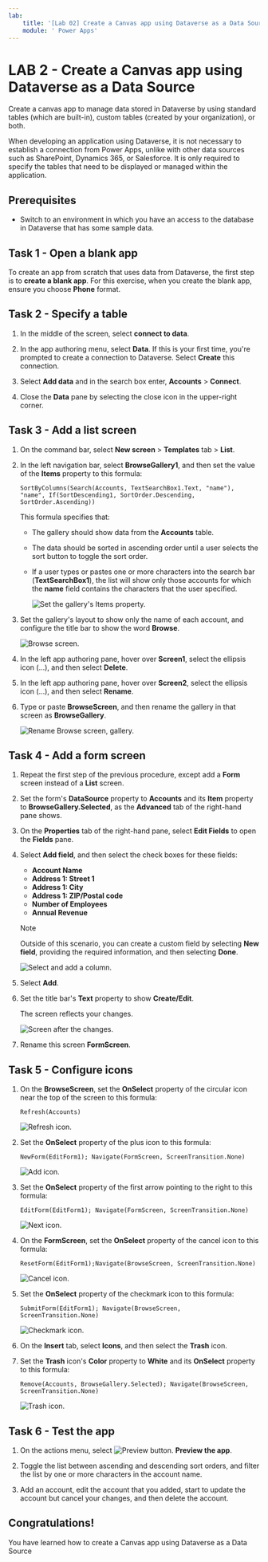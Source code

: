 ```yaml
---
lab:
    title: '[Lab 02] Create a Canvas app using Dataverse as a Data Source'
    module: ' Power Apps'
---
```

# LAB 2 -  Create a Canvas app using Dataverse as a Data Source


Create a canvas app to manage data stored in Dataverse by using standard tables (which are built-in), custom tables (created by your organization), or both.

When developing an application using Dataverse, it is not necessary to establish a connection from Power Apps, unlike with other data sources such as SharePoint, Dynamics 365, or Salesforce. It is only required to specify the tables that need to be displayed or managed within the application.



## Prerequisites

*   Switch to an environment in which you have an access to the database in Dataverse that has some sample data.

## Task 1 - Open a blank app

To create an app from scratch that uses data from Dataverse, the first step is to **create a blank app**. For this exercise, when you create the blank app, ensure you choose **Phone** format.


## Task 2 - Specify a table

1.  In the middle of the screen, select **connect to data**.
    
2.  In the app authoring menu, select **Data**. If this is your first time, you're prompted to create a connection to Dataverse. Select **Create** this connection.
    
3.  Select **Add data** and in the search box enter, **Accounts** > **Connect**.
    
4.  Close the **Data** pane by selecting the close icon in the upper-right corner.
    


## Task 3 - Add a list screen

1.  On the command bar, select **New screen** > **Templates** tab > **List**.
    
2.  In the left navigation bar, select **BrowseGallery1**, and then set the value of the **Items** property to this formula:
    
    `SortByColumns(Search(Accounts, TextSearchBox1.Text, "name"), "name", If(SortDescending1, SortOrder.Descending, SortOrder.Ascending))`
    
    This formula specifies that:
    
    *   The gallery should show data from the **Accounts** table.
        
    *   The data should be sorted in ascending order until a user selects the sort button to toggle the sort order.
        
    *   If a user types or pastes one or more characters into the search bar (**TextSearchBox1**), the list will show only those accounts for which the **name** field contains the characters that the user specified.
        
        
        ![Set the gallery's Items property.](img/gallery-items.png)
        
3.  Set the gallery's layout to show only the name of each account, and configure the title bar to show the word **Browse**.
    
    ![Browse screen.](img/final-browse.png)
    
4.  In the left app authoring pane, hover over **Screen1**, select the ellipsis icon (...), and then select **Delete**.
    
5.  In the left app authoring pane, hover over **Screen2**, select the ellipsis icon (...), and then select **Rename**.
    
6.  Type or paste **BrowseScreen**, and then rename the gallery in that screen as **BrowseGallery**.
    
    ![Rename Browse screen, gallery.](img/rename-browse.png)
    



## Task 4 - Add a form screen

1.  Repeat the first step of the previous procedure, except add a **Form** screen instead of a **List** screen.
    
2.  Set the form's **DataSource** property to **Accounts** and its **Item** property to **BrowseGallery.Selected**, as the **Advanced** tab of the right-hand pane shows.
    
3.  On the **Properties** tab of the right-hand pane, select **Edit Fields** to open the **Fields** pane.
    
4.  Select **Add field**, and then select the check boxes for these fields:
    
    *   **Account Name**
    *   **Address 1: Street 1**
    *   **Address 1: City**
    *   **Address 1: ZIP/Postal code**
    *   **Number of Employees**
    *   **Annual Revenue**
    
    Note
    
    Outside of this scenario, you can create a custom field by selecting **New field**, providing the required information, and then selecting **Done**.
      
    ![Select and add a column.](img/choose-or-add-fields.png "Select and add a column")
    
5.  Select **Add**.
    
6.  Set the title bar's **Text** property to show **Create/Edit**.
    
    The screen reflects your changes.
    
    ![Screen after the changes.](img/field-list.png)
    
7.  Rename this screen **FormScreen**.
    



## Task 5 - Configure icons

1.  On the **BrowseScreen**, set the **OnSelect** property of the circular icon near the top of the screen to this formula:
    
    `Refresh(Accounts)`
    
    ![Refresh icon.](img/refresh-icon.png)
    
2.  Set the **OnSelect** property of the plus icon to this formula:
    
    `NewForm(EditForm1); Navigate(FormScreen, ScreenTransition.None)`
    
    ![Add icon.](img/plus-icon.png)
    
3.  Set the **OnSelect** property of the first arrow pointing to the right to this formula:
    
    `EditForm(EditForm1); Navigate(FormScreen, ScreenTransition.None)`
    
    ![Next icon.](img/next-icon.png)
    
4.  On the **FormScreen**, set the **OnSelect** property of the cancel icon to this formula:
    
    `ResetForm(EditForm1);Navigate(BrowseScreen, ScreenTransition.None)`
    
    ![Cancel icon.](img/cancel-icon.png)
    
5.  Set the **OnSelect** property of the checkmark icon to this formula:
    
    `SubmitForm(EditForm1); Navigate(BrowseScreen, ScreenTransition.None)`
    
    ![Checkmark icon.](img/checkmark-icon.png)
    
6.  On the **Insert** tab, select **Icons**, and then select the **Trash** icon.
    
7.  Set the **Trash** icon's **Color** property to **White** and its **OnSelect** property to this formula:
    
    `Remove(Accounts, BrowseGallery.Selected); Navigate(BrowseScreen, ScreenTransition.None)`
    
    ![Trash icon.](img/trash-icon-small.png)
    


## Task 6 - Test the app

1.  On the actions menu, select ![Preview button.](img/preview-button.png) **Preview the app**. 

2.  Toggle the list between ascending and descending sort orders, and filter the list by one or more characters in the account name.
    
3.  Add an account, edit the account that you added, start to update the account but cancel your changes, and then delete the account.
    


## Congratulations!

You have learned how to create a Canvas app using Dataverse as a Data Source
